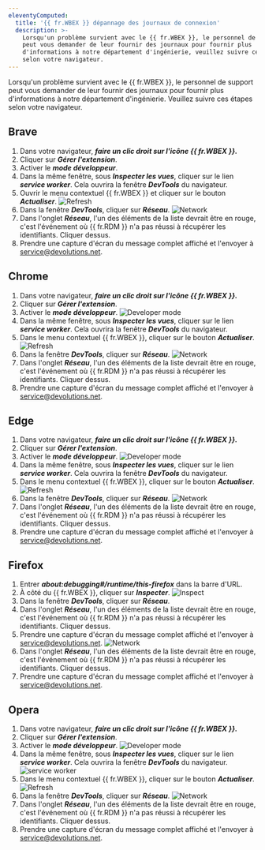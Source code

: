 ```yaml
---
eleventyComputed:
  title: '{{ fr.WBEX }} dépannage des journaux de connexion'
  description: >-
    Lorsqu'un problème survient avec le {{ fr.WBEX }}, le personnel de support
    peut vous demander de leur fournir des journaux pour fournir plus
    d'informations à notre département d'ingénierie, veuillez suivre ces étapes
    selon votre navigateur.
---
```

Lorsqu'un problème survient avec le {{ fr.WBEX }}, le personnel de support peut vous demander de leur fournir des journaux pour fournir plus d'informations à notre département d'ingénierie. Veuillez suivre ces étapes selon votre navigateur.

## Brave

1. Dans votre navigateur, ***faire un clic droit sur l'icône {{ fr.WBEX }}.***
2. Cliquer sur ***Gérer l'extension***.
3. Activer le ***mode développeur***.
4. Dans la même fenêtre, sous ***Inspecter les vues***, cliquer sur le lien ***service worker***. Cela ouvrira la fenêtre ***DevTools*** du navigateur.
5. Ouvrir le menu contextuel {{ fr.WBEX }} et cliquer sur le bouton ***Actualiser***. ![Refresh](https://cdnweb.devolutions.net/docs/WBEX6001_2024_2.png)
6. Dans la fenêtre ***DevTools***, cliquer sur ***Réseau***. ![Network](https://cdnweb.devolutions.net/docs/WBEX6014_2024_2.png)
7. Dans l'onglet ***Réseau***, l'un des éléments de la liste devrait être en rouge, c'est l'événement où {{ fr.RDM }} n'a pas réussi à récupérer les identifiants. Cliquer dessus.
8. Prendre une capture d'écran du message complet affiché et l'envoyer à [service@devolutions.net](mailto:service@devolutions.net).

## Chrome

1. Dans votre navigateur, ***faire un clic droit sur l'icône {{ fr.WBEX }}.***
2. Cliquer sur ***Gérer l'extension***.
3. Activer le ***mode développeur***. ![Developer mode](https://cdnweb.devolutions.net/docs/docs_en_kb_KB4786.png)
4. Dans la même fenêtre, sous ***Inspecter les vues***, cliquer sur le lien ***service worker***. Cela ouvrira la fenêtre ***DevTools*** du navigateur.
5. Dans le menu contextuel {{ fr.WBEX }}, cliquer sur le bouton ***Actualiser***. ![Refresh](https://cdnweb.devolutions.net/docs/WBEX6001_2024_2.png)
6. Dans la fenêtre ***DevTools***, cliquer sur ***Réseau***. ![Network](https://cdnweb.devolutions.net/docs/WBEX6002_2024_2.png)
7. Dans l'onglet ***Réseau***, l'un des éléments de la liste devrait être en rouge, c'est l'événement où {{ fr.RDM }} n'a pas réussi à récupérer les identifiants. Cliquer dessus.
8. Prendre une capture d'écran du message complet affiché et l'envoyer à [service@devolutions.net](mailto:service@devolutions.net).

## Edge

1. Dans votre navigateur, ***faire un clic droit sur l'icône {{ fr.WBEX }}.***
2. Cliquer sur ***Gérer l'extension***.
3. Activer le ***mode développeur***. ![Developer mode](https://cdnweb.devolutions.net/docs/WBEX6010_2024_2.png)
4. Dans la même fenêtre, sous ***Inspecter les vues***, cliquer sur le lien ***service worker***. Cela ouvrira la fenêtre ***DevTools*** du navigateur.
5. Dans le menu contextuel {{ fr.WBEX }}, cliquer sur le bouton ***Actualiser***. ![Refresh](https://cdnweb.devolutions.net/docs/WBEX6001_2024_2.png)
6. Dans la fenêtre ***DevTools***, cliquer sur ***Réseau***. ![Network](https://cdnweb.devolutions.net/docs/WBEX6002_2024_2.png)
7. Dans l'onglet ***Réseau***, l'un des éléments de la liste devrait être en rouge, c'est l'événement où {{ fr.RDM }} n'a pas réussi à récupérer les identifiants. Cliquer dessus.
8. Prendre une capture d'écran du message complet affiché et l'envoyer à [service@devolutions.net](mailto:service@devolutions.net).

## Firefox

1. Entrer ***about:debugging#/runtime/this-firefox*** dans la barre d'URL.
2. À côté du {{ fr.WBEX }}, cliquer sur ***Inspecter***. ![Inspect](https://cdnweb.devolutions.net/docs/WBEX6003_2024_2.png)
3. Dans la fenêtre ***DevTools***, cliquer sur ***Réseau***.
4. Dans l'onglet ***Réseau***, l'un des éléments de la liste devrait être en rouge, c'est l'événement où {{ fr.RDM }} n'a pas réussi à récupérer les identifiants. Cliquer dessus.
5. Prendre une capture d'écran du message complet affiché et l'envoyer à [service@devolutions.net](mailto:service@devolutions.net). ![Network](https://cdnweb.devolutions.net/docs/WBEX6005_2024_2.png)
6. Dans l'onglet ***Réseau***, l'un des éléments de la liste devrait être en rouge, c'est l'événement où {{ fr.RDM }} n'a pas réussi à récupérer les identifiants. Cliquer dessus.
7. Prendre une capture d'écran du message complet affiché et l'envoyer à [service@devolutions.net](mailto:service@devolutions.net).

## Opera

1. Dans votre navigateur, ***faire un clic droit sur l'icône {{ fr.WBEX }}.***
2. Cliquer sur ***Gérer l'extension***.
3. Activer le ***mode développeur***. ![Developer mode](https://cdnweb.devolutions.net/docs/WBEX6009_2024_2.png)
4. Dans la même fenêtre, sous ***Inspecter les vues***, cliquer sur le lien ***service worker***. Cela ouvrira la fenêtre ***DevTools*** du navigateur. ![service worker](https://cdnweb.devolutions.net/docs/WBEX6007_2024_2.png)
5. Dans le menu contextuel {{ fr.WBEX }}, cliquer sur le bouton ***Actualiser***. ![Refresh](https://cdnweb.devolutions.net/docs/WBEX6001_2024_2.png)
6. Dans la fenêtre ***DevTools***, cliquer sur ***Réseau***. ![Network](https://cdnweb.devolutions.net/docs/WBEX6008_2024_2.png)
7. Dans l'onglet ***Réseau***, l'un des éléments de la liste devrait être en rouge, c'est l'événement où {{ fr.RDM }} n'a pas réussi à récupérer les identifiants. Cliquer dessus.
8. Prendre une capture d'écran du message complet affiché et l'envoyer à [service@devolutions.net](mailto:service@devolutions.net).
